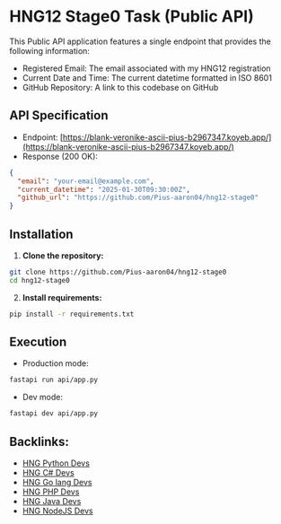 # HNG12 Stage0 Task (Public API)

This Public API application features a single endpoint that provides the following information:
* Registered Email: The email associated with my HNG12 registration
* Current Date and Time: The current datetime formatted in ISO 8601
* GitHub Repository: A link to this codebase on GitHub


## API Specification
* Endpoint: [https://blank-veronike-ascii-pius-b2967347.koyeb.app/](https://blank-veronike-ascii-pius-b2967347.koyeb.app/)
* Response (200 OK):
```json
{
  "email": "your-email@example.com",
  "current_datetime": "2025-01-30T09:30:00Z",
  "github_url": "https://github.com/Pius-aaron04/hng12-stage0"
}
```

## Installation
1. **Clone the repository:**
```bash
git clone https://github.com/Pius-aaron04/hng12-stage0
cd hng12-stage0
```

2. **Install requirements:**
```bash
pip install -r requirements.txt
```

## Execution
* Production mode:
```bash
fastapi run api/app.py
```
* Dev mode:
```bash
fastapi dev api/app.py
```

## Backlinks:
- [HNG Python Devs](https://hng.tech/hire/python-developers)
- [HNG C# Devs](https://hng.tech/hire/csharp-developers)
- [HNG Go lang Devs](https://hng.tech/hire/golang-developers)
- [HNG PHP Devs](https://hng.tech/hire/php-developers)
- [HNG Java Devs](https://hng.tech/hire/java-developers)
- [HNG NodeJS Devs](https://hng.tech/hire/nodejs-developers)
